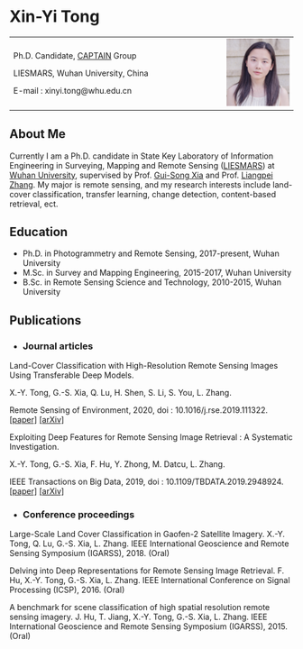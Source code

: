 # Xin-Yi Tong

<table border="0">
  <tr>
    <td width="75%">
    <p>Ph.D. Candidate, <a href="http://captain.whu.edu.cn/">CAPTAIN</a> Group</p>
    <p>LIESMARS, Wuhan University, China</p>
    <p>E-mail : xinyi.tong@whu.edu.cn</p>
    </td>
    <td width="25%">
      <img src="/photo.jpg" width="100%"> 
    </td>
  </tr>
</table>


## About Me
Currently I am a Ph.D. candidate in State Key Laboratory of Information Engineering in Surveying, Mapping and Remote Sensing ([LIESMARS](http://www.lmars.whu.edu.cn/en/)) at [Wuhan University](https://en.whu.edu.cn/), supervised by Prof. [Gui-Song Xia](http://captain.whu.edu.cn/xia_En.html) and Prof. [Liangpei Zhang](http://www.lmars.whu.edu.cn/prof_web/zhangliangpei/rs/index.html). My major is remote sensing, and my research interests include land-cover classification, transfer learning, change detection, content-based retrieval, ect.

## Education
- Ph.D. in Photogrammetry and Remote Sensing, 2017-present, Wuhan University
- M.Sc. in Survey and Mapping Engineering, 2015-2017, Wuhan University
- B.Sc. in Remote Sensing Science and Technology, 2010-2015, Wuhan University

## Publications

- ### Journal articles
Land-Cover Classification with High-Resolution Remote Sensing Images Using Transferable Deep Models.

X.-Y. Tong, G.-S. Xia, Q. Lu, H. Shen, S. Li, S. You, L. Zhang.

Remote Sensing of Environment, 2020, doi : 10.1016/j.rse.2019.111322. [[paper]](https://www.sciencedirect.com/science/article/abs/pii/S0034425719303414) [[arXiv]](https://arxiv.org/pdf/1807.05713.pdf)


Exploiting Deep Features for Remote Sensing Image Retrieval : A Systematic Investigation.

X.-Y. Tong, G.-S. Xia, F. Hu, Y. Zhong, M. Datcu, L. Zhang.

IEEE Transactions on Big Data, 2019, doi : 10.1109/TBDATA.2019.2948924. [[paper]](https://ieeexplore.ieee.org/document/8880494) [[arXiv]](https://arxiv.org/pdf/1707.07321.pdf)

- ### Conference proceedings
Large-Scale Land Cover Classification in Gaofen-2 Satellite Imagery.
X.-Y. Tong, Q. Lu, G.-S. Xia, L. Zhang.
IEEE International Geoscience and Remote Sensing Symposium (IGARSS), 2018. (Oral)

Delving into Deep Representations for Remote Sensing Image Retrieval.
F. Hu, X.-Y. Tong, G.-S. Xia, L. Zhang.
IEEE International Conference on Signal Processing (ICSP), 2016. (Oral)

A benchmark for scene classification of high spatial resolution remote sensing imagery.
J. Hu, T. Jiang, X.-Y. Tong, G.-S. Xia, L. Zhang.
IEEE International Geoscience and Remote Sensing Symposium (IGARSS), 2015. (Oral)
